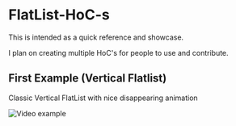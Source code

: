 ﻿# FlatList-HoC-s

This is intended as a quick reference and showcase.

I plan on creating multiple HoC's for people to use and contribute.

## First Example (Vertical Flatlist)

Classic Vertical FlatList with nice disappearing animation

![Video example](https://media2.giphy.com/media/UHFOBpSAMcfGz4TC5S/giphy.gif?cid=790b761151b9cf6120eadbaa4e29913013df761e052b9b8f&rid=giphy.gif)
